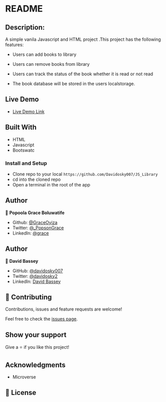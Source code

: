# README

## Description:

A simple vanila Javascript and HTML project .This project has the following features:

- Users can add books to library

- Users can remove books from library

- Users can track the status of the book whether it is read or not read

-  The book database will be stored in the users localstorage.


## Live Demo

- [Live Demo Link](https://davidosky007.github.io/JS_Library/)


## Built With
- HTML
- Javascript
- Bootswatc

### Install and Setup

- Clone repo to your local `https://github.com/Davidosky007/JS_Library`
- cd into the cloned repo
- Open a terminal in the root of the app


## Author

👤 **Popoola Grace Boluwatife**

- Github: [@GraceOyiza](https://github.com/GraceOyiza)
- Twitter: [@_PopsonGrace](https://twitter.com/_PopsonGrace)
- LinkedIn: [@grace](https://www.linkedin.com/in/grace-popoola)

## Author

👤 **David Bassey**

- GitHub: [@davidosky007](https://github.com/davidosky007)
- Twitter: [@davidosky2](https://twitter.com/Davidosky2)
- LinkedIn: [David Bassey](https://www.linkedin.com/in/david-bassey-akan/)

## 🤝 Contributing

Contributions, issues and feature requests are welcome!

Feel free to check the [issues page](https://github.com/Davidosky007/JS_Library/issues).

## Show your support

Give a ⭐️ if you like this project!

## Acknowledgments

- Microverse


## 📝 License